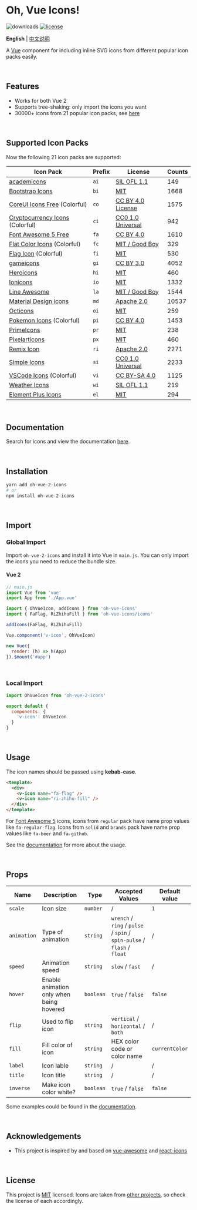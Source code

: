 # Oh, Vue Icons!

![downloads](https://img.shields.io/npm/dw/oh-vue-icons.svg?style=flat-square) [![license](https://img.shields.io/badge/License-MIT-green?style=flat-square)](LICENSE)

**English** | [中文说明](README-CN.md)

A [Vue](https://vuejs.org/) component for including inline SVG icons from different popular icon packs easily.

&nbsp;

## Features

- Works for both Vue 2
- Supports tree-shaking: only import the icons you want
- 30000+ icons from 21 popular icon packs, see [here](#supported-icon-packs)

&nbsp;

## Supported Icon Packs

Now the following 21 icon packs are supported:

| Icon Pack                                                                         | Prefix | License                                                                                    | Counts |
| --------------------------------------------------------------------------------- | ------ | ------------------------------------------------------------------------------------------ | ------ |
| [academicons](https://github.com/jpswalsh/academicons)                            | `ai`   | [SIL OFL 1.1](http://scripts.sil.org/OFL)                                                  | 149    |
| [Bootstrap Icons](https://github.com/twbs/icons)                                  | `bi`   | [MIT](https://github.com/twbs/icons/blob/main/LICENSE.md)                                  | 1668   |
| [CoreUI Icons Free](https://github.com/coreui/coreui-icons) (Colorful)            | `co`   | [CC BY 4.0 License](https://github.com/coreui/coreui-icons/blob/master/LICENSE)            | 1575   |
| [Cryptocurrency Icons](https://github.com/spothq/cryptocurrency-icons) (Colorful) | `ci`   | [CC0 1.0 Universal](https://github.com/spothq/cryptocurrency-icons/blob/master/LICENSE.md) | 942    |
| [Font Awesome 5 Free](https://github.com/FortAwesome/Font-Awesome)                | `fa`   | [CC BY 4.0](https://github.com/FortAwesome/Font-Awesome/blob/master/LICENSE.txt)           | 1610   |
| [Flat Color Icons](https://github.com/icons8/flat-color-icons) (Colorful)         | `fc`   | [MIT / Good Boy](https://github.com/icons8/flat-color-icons/blob/master/LICENSE.md)        | 329    |
| [Flag Icon](https://github.com/lipis/flag-icon-css) (Colorful)                    | `fi`   | [MIT](https://github.com/lipis/flag-icon-css/blob/master/LICENSE)                          | 530    |
| [gameicons](https://github.com/game-icons/icons)                                  | `gi`   | [CC BY 3.0](https://github.com/game-icons/icons/blob/master/license.txt)                   | 4052   |
| [Heroicons](https://github.com/tailwindlabs/heroicons)                            | `hi`   | [MIT](https://github.com/tailwindlabs/heroicons/blob/master/LICENSE)                       | 460    |
| [Ionicons](https://github.com/ionic-team/ionicons)                                | `io`   | [MIT](https://github.com/ionic-team/ionicons/blob/master/LICENSE)                          | 1332   |
| [Line Awesome](https://github.com/icons8/line-awesome)                            | `la`   | [MIT / Good Boy](https://github.com/icons8/line-awesome/blob/master/LICENSE.md)            | 1544   |
| [Material Design icons](https://github.com/google/material-design-icons)          | `md`   | [Apache 2.0](https://github.com/google/material-design-icons/blob/master/LICENSE)          | 10537  |
| [Octicons](https://github.com/primer/octicons)                                    | `oi`   | [MIT](https://github.com/primer/octicons/blob/main/LICENSE)                                | 259    |
| [Pokemon Icons](https://github.com/TheArtificial/pokemon-icons) (Colorful)        | `pi`   | [CC BY 4.0](https://creativecommons.org/licenses/by/4.0/)                                  | 1453   |
| [PrimeIcons](https://github.com/primefaces/primeicons)                            | `pr`   | [MIT](https://github.com/primefaces/primeicons/blob/master/LICENSE)                        | 238    |
| [Pixelarticons](https://github.com/halfmage/pixelarticons)                        | `px`   | [MIT](https://github.com/halfmage/pixelarticons/blob/master/LICENSE)                       | 460    |
| [Remix Icon](https://github.com/Remix-Design/RemixIcon)                           | `ri`   | [Apache 2.0](https://github.com/Remix-Design/RemixIcon/blob/master/License)                | 2271   |
| [Simple Icons](https://github.com/simple-icons/simple-icons)                      | `si`   | [CC0 1.0 Universal](https://github.com/simple-icons/simple-icons/blob/develop/LICENSE.md)  | 2233   |
| [VSCode Icons](https://github.com/vscode-icons/vscode-icons) (Colorful)           | `vi`   | [CC BY-SA 4.0](https://creativecommons.org/licenses/by-sa/4.0/)                            | 1125   |
| [Weather Icons](https://github.com/erikflowers/weather-icons)                     | `wi`   | [SIL OFL 1.1](http://scripts.sil.org/OFL)                                                  | 219    |
| [Element Plus Icons](https://github.com/element-plus/element-plus-icons)          | `el`   | [MIT](https://element-plus.gitee.io/zh-CN/component/icon.html)                             | 294    |

&nbsp;

## Documentation

Search for icons and view the documentation [here](https://oh-vue-icons.js.org).

&nbsp;

## Installation

```bash
yarn add oh-vue-2-icons
# or
npm install oh-vue-2-icons
```

&nbsp;

## Import

### Global Import

Import `oh-vue-2-icons` and install it into Vue in `main.js`. You can only import the icons you need to reduce the bundle size.

#### Vue 2

```js
// main.js
import Vue from 'vue'
import App from './App.vue'

import { OhVueIcon, addIcons } from 'oh-vue-icons'
import { FaFlag, RiZhihuFill } from 'oh-vue-icons/icons'

addIcons(FaFlag, RiZhihuFill)

Vue.component('v-icon', OhVueIcon)

new Vue({
  render: (h) => h(App)
}).$mount('#app')
```

&nbsp;

### Local Import

```js
import OhVueIcon from 'oh-vue-2-icons'

export default {
  components: {
    'v-icon': OhVueIcon
  }
}
```

&nbsp;

## Usage

The icon names should be passed using **kebab-case**.

```html
<template>
  <div>
    <v-icon name="fa-flag" />
    <v-icon name="ri-zhihu-fill" />
  </div>
</template>
```

For [Font Awesome 5](https://fontawesome.com/) icons, icons from `regular` pack have name prop values like `fa-regular-flag`. Icons from `solid` and `brands` pack have name prop values like `fa-beer` and `fa-github`.

See the [documentation](https://oh-vue-icons.js.orgdocs#basic-usage) for more about the usage.

&nbsp;

## Props

| Name        | Description                              | Type      | Accepted Values                                                         | Default value  |
| ----------- | ---------------------------------------- | --------- | ----------------------------------------------------------------------- | -------------- |
| `scale`     | Icon size                                | `number`  | /                                                                       | `1`            |
| `animation` | Type of animation                        | `string`  | `wrench` / `ring` / `pulse` / `spin` / `spin-pulse` / `flash` / `float` | /              |
| `speed`     | Animation speed                          | `string`  | `slow` / `fast`                                                         | /              |
| `hover`     | Enable animation only when being hovered | `boolean` | `true` / `false`                                                        | `false`        |
| `flip`      | Used to flip icon                        | `string`  | `vertical` / `horizontal` / `both`                                      | /              |
| `fill`      | Fill color of icon                       | `string`  | HEX color code or color name                                            | `currentColor` |
| `label`     | Icon lable                               | `string`  | /                                                                       | /              |
| `title`     | Icon title                               | `string`  | /                                                                       | /              |
| `inverse`   | Make icon color white?                   | `boolean` | `true` / `false`                                                        | `false`        |

Some examples could be found in the [documentation](https://oh-vue-icons.js.orgdocs#examples).

&nbsp;

## Acknowledgements

- This project is inspired by and based on [vue-awesome](https://github.com/Justineo/vue-awesome) and [react-icons](https://github.com/react-icons/react-icons)

&nbsp;

## License

This project is [MIT](LICENSE) licensed. Icons are taken from [other projects](#supported-icon-packs), so check the license of each accordingly.
